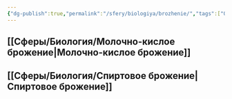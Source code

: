 ```yaml
---
{"dg-publish":true,"permalink":"/sfery/biologiya/brozhenie/","tags":["Общаябиология"]}
---
```


## [[Сферы/Биология/Молочно-кислое брожение\|Молочно-кислое брожение]]
## [[Сферы/Биология/Спиртовое брожение\|Спиртовое брожение]] 